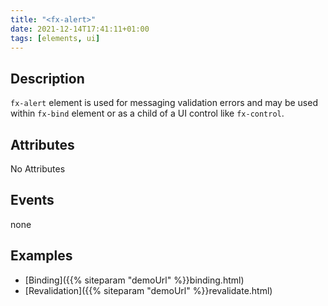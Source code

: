 ```yaml
---
title: "<fx-alert>"
date: 2021-12-14T17:41:11+01:00
tags: [elements, ui]
---
```


## Description

`fx-alert` element is used for messaging validation errors and may be used
within `fx-bind` element or as a child of a UI control like `fx-control`.

## Attributes

No Attributes

## Events

none

## Examples

* [Binding]({{% siteparam "demoUrl" %}}binding.html)
* [Revalidation]({{% siteparam "demoUrl" %}}revalidate.html)



